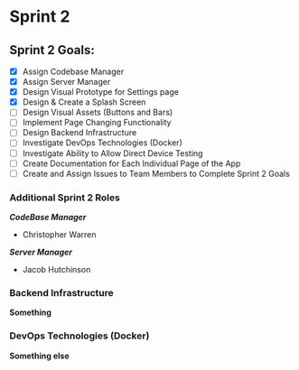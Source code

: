 # Sprint 2

## Sprint 2 Goals:
- [X] Assign Codebase Manager
- [X] Assign Server Manager
- [X] Design Visual Prototype for Settings page
- [X] Design & Create a Splash Screen
- [ ] Design Visual Assets (Buttons and Bars)
- [ ] Implement Page Changing Functionality
- [ ] Design Backend Infrastructure
- [ ] Investigate DevOps Technologies (Docker)
- [ ] Investigate Ability to Allow Direct Device Testing
- [ ] Create Documentation for Each Individual Page of the App
- [ ] Create and Assign Issues to Team Members to Complete Sprint 2 Goals

### Additional Sprint 2 Roles
**_CodeBase Manager_**
* Christopher Warren
  
**_Server Manager_**
* Jacob Hutchinson

### Backend Infrastructure
**Something**


### DevOps Technologies (Docker)
**Something else**

### 
